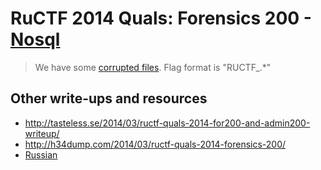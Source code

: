 # RuCTF 2014 Quals: Forensics 200 - [Nosql](https://github.com/HackerDom/ructf-2014-quals/tree/master/tasks/nosql)

> We have some [corrupted files](nosql.7a213eefd016dadea7e9d793271ad504.zip). Flag format is "RUCTF\_.\*"

## Other write-ups and resources

* <http://tasteless.se/2014/03/ructf-quals-2014-for200-and-admin200-writeup/>
* <http://h34dump.com/2014/03/ructf-quals-2014-forensics-200/>
* [Russian](http://akaminsky.net/ructf-2014-forensics-200-nosql/)

